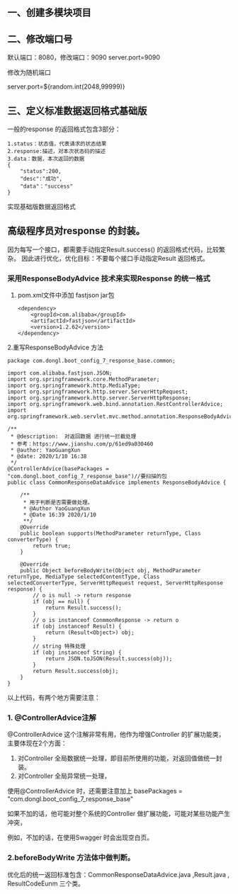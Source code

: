 ## 一、创建多模块项目

## 二、修改端口号
默认端口：8080，修改端口：9090
server.port=9090

修改为随机端口

server.port=${random.int(2048,99999)}


## 三、定义标准数据返回格式基础版

一般的response 的返回格式包含3部分：
    
    1.status：状态值，代表请求的状态结果
    2.response:描述，对本次状态码的描述
    3.data：数据，本次返回的数据
    {
        "status":200,
        "desc":"成功",
        "data"："success"
    }
 

实现基础版数据返回格式 

## 高级程序员对response 的封装。
因为每写一个接口，都需要手动指定Result.success() 的返回格式代码，比较繁杂。
因此进行优化，优化目标：不要每个接口手动指定Result 返回格式。

### 采用ResponseBodyAdvice 技术来实现Response 的统一格式

1. pom.xml文件中添加 fastjson jar包
    
       <dependency>
           <groupId>com.alibaba</groupId>
           <artifactId>fastjson</artifactId>
           <version>1.2.62</version>
       </dependency>
    
2.重写ResponseBodyAdvice 方法

    package com.dongl.boot_config_7_response_base.common;
    
    import com.alibaba.fastjson.JSON;
    import org.springframework.core.MethodParameter;
    import org.springframework.http.MediaType;
    import org.springframework.http.server.ServerHttpRequest;
    import org.springframework.http.server.ServerHttpResponse;
    import org.springframework.web.bind.annotation.RestControllerAdvice;
    import org.springframework.web.servlet.mvc.method.annotation.ResponseBodyAdvice;
    
    /**
     * @description:  对返回数据 进行统一拦截处理
     * 参考：https://www.jianshu.com/p/61ed9a030460
     * @author: YaoGuangXun
     * @date: 2020/1/10 16:38
     */
    @ControllerAdvice(basePackages = "com.dongl.boot_config_7_response_base")//要扫描的包
    public class CommonResponseDataAdvice implements ResponseBodyAdvice {
    
        /**
         * 用于判断是否需要做处理。
         * @Author YaoGuangXun
         * @Date 16:39 2020/1/10
         **/
        @Override
        public boolean supports(MethodParameter returnType, Class converterType) {
            return true;
        }
    
        @Override
        public Object beforeBodyWrite(Object obj, MethodParameter returnType, MediaType selectedContentType, Class selectedConverterType, ServerHttpRequest request, ServerHttpResponse response) {
            // o is null -> return response
            if (obj == null) {
                return Result.success();
            }
            // o is instanceof ConmmonResponse -> return o
            if (obj instanceof Result) {
                return (Result<Object>) obj;
            }
            // string 特殊处理
            if (obj instanceof String) {
                return JSON.toJSON(Result.success(obj));
            }
            return Result.success(obj);
        }
    }


以上代码，有两个地方需要注意：

### 1. @ControllerAdvice注解
@ControllerAdvice 这个注解非常有用，他作为增强Controller 的扩展功能类，主要体现在2个方面：

1. 对Controller 全局数据统一处理，即目前所使用的功能，对返回值做统一封装。
2. 对Controller 全局异常统一处理，

使用@ControllerAdvice 时，还需要注意加上 basePackages = "com.dongl.boot_config_7_response_base"

如果不加的话，他可能对整个系统的Controller 做扩展功能，可能对某些功能产生冲突，

例如，不加的话，在使用Swagger 时会出现空白页。


### 2.beforeBodyWrite 方法体中做判断。

优化后的统一返回标准包含：CommonResponseDataAdvice.java ,Result.java ,
ResultCodeEunm 三个类。


